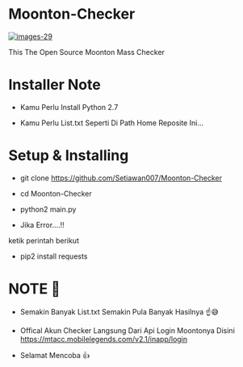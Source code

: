 # Moonton-Checker

<a href="https://github.com/Setiawan007"><img src="https://www.moonton.com/static/img/banner.0152897.png" alt="images-29" border="0"></a>

This The Open Source Moonton Mass Checker

# Installer Note

- Kamu Perlu Install Python 2.7

- Kamu Perlu List.txt Seperti Di Path Home Reposite Ini...

# Setup & Installing

- git clone https://github.com/Setiawan007/Moonton-Checker

- cd Moonton-Checker

- python2 main.py

- Jika Error....!! 

ketik perintah berikut 

- pip2 install requests

# NOTE 🤖

- Semakin Banyak List.txt Semakin Pula Banyak Hasilnya ☝️😅

- Offical Akun Checker Langsung Dari Api Login Moontonya Disini https://mtacc.mobilelegends.com/v2.1/inapp/login

- Selamat Mencoba 👍
